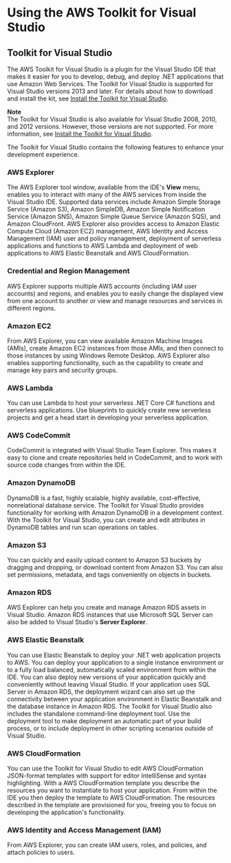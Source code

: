 # Using the AWS Toolkit for Visual Studio<a name="welcome"></a>

## Toolkit for Visual Studio<a name="welcome-about-tkv"></a>

The AWS Toolkit for Visual Studio is a plugin for the Visual Studio IDE that makes it easier for you to develop, debug, and deploy \.NET applications that use Amazon Web Services\. The Toolkit for Visual Studio is supported for Visual Studio versions 2013 and later\. For details about how to download and install the kit, see [Install the Toolkit for Visual Studio](setup.md#install)\.

**Note**  
The Toolkit for Visual Studio is also available for Visual Studio 2008, 2010, and 2012 versions\. However, those versions are not supported\. For more information, see [Install the Toolkit for Visual Studio](setup.md#install)\.

The Toolkit for Visual Studio contains the following features to enhance your development experience\.

### AWS Explorer<a name="explorer"></a>

The AWS Explorer tool window, available from the IDE's **View** menu, enables you to interact with many of the AWS services from inside the Visual Studio IDE\. Supported data services include Amazon Simple Storage Service \(Amazon S3\), Amazon SimpleDB, Amazon Simple Notification Service \(Amazon SNS\), Amazon Simple Queue Service \(Amazon SQS\), and Amazon CloudFront\. AWS Explorer also provides access to Amazon Elastic Compute Cloud \(Amazon EC2\) management, AWS Identity and Access Management \(IAM\) user and policy management, deployment of serverless applications and functions to AWS Lambda and deployment of web applications to AWS Elastic Beanstalk and AWS CloudFormation\.

### Credential and Region Management<a name="credential-and-region-management"></a>

AWS Explorer supports multiple AWS accounts \(including IAM user accounts\) and regions, and enables you to easily change the displayed view from one account to another or view and manage resources and services in different regions\.

### Amazon EC2<a name="ec2"></a>

From AWS Explorer, you can view available Amazon Machine Images \(AMIs\), create Amazon EC2 instances from those AMIs, and then connect to those instances by using Windows Remote Desktop\. AWS Explorer also enables supporting functionality, such as the capability to create and manage key pairs and security groups\.

### AWS Lambda<a name="lamlong"></a>

You can use Lambda to host your serverless \.NET Core C\# functions and serverless applications\. Use blueprints to quickly create new serverless projects and get a head start in developing your serverless application\.

### AWS CodeCommit<a name="acclong"></a>

CodeCommit is integrated with Visual Studio Team Explorer\. This makes it easy to clone and create repositories held in CodeCommit, and to work with source code changes from within the IDE\.

### Amazon DynamoDB<a name="ddblong"></a>

DynamoDB is a fast, highly scalable, highly available, cost\-effective, nonrelational database service\. The Toolkit for Visual Studio provides functionality for working with Amazon DynamoDB in a development context\. With the Toolkit for Visual Studio, you can create and edit attributes in DynamoDB tables and run scan operations on tables\.

### Amazon S3<a name="s3"></a>

You can quickly and easily upload content to Amazon S3 buckets by dragging and dropping, or download content from Amazon S3\. You can also set permissions, metadata, and tags conveniently on objects in buckets\.

### Amazon RDS<a name="rds"></a>

AWS Explorer can help you create and manage Amazon RDS assets in Visual Studio\. Amazon RDS instances that use Microsoft SQL Server can also be added to Visual Studio's **Server Explorer**\.

### AWS Elastic Beanstalk<a name="eblong"></a>

You can use Elastic Beanstalk to deploy your \.NET web application projects to AWS\. You can deploy your application to a single instance environment or to a fully load balanced, automatically scaled environment from within the IDE\. You can also deploy new versions of your application quickly and conveniently without leaving Visual Studio\. If your application uses SQL Server in Amazon RDS, the deployment wizard can also set up the connectivity between your application environment in Elastic Beanstalk and the database instance in Amazon RDS\. The Toolkit for Visual Studio also includes the standalone command\-line deployment tool\. Use the deployment tool to make deployment an automatic part of your build process, or to include deployment in other scripting scenarios outside of Visual Studio\.

### AWS CloudFormation<a name="cfn"></a>

You can use the Toolkit for Visual Studio to edit AWS CloudFormation JSON\-format templates with support for editor IntelliSense and syntax highlighting\. With a AWS CloudFormation template you describe the resources you want to instantiate to host your application\. From within the IDE you then deploy the template to AWS CloudFormation\. The resources described in the template are provisioned for you, freeing you to focus on developing the application's functionality\.

### AWS Identity and Access Management \(IAM\)<a name="iamlong-iam"></a>

From AWS Explorer, you can create IAM users, roles, and policies, and attach policies to users\.